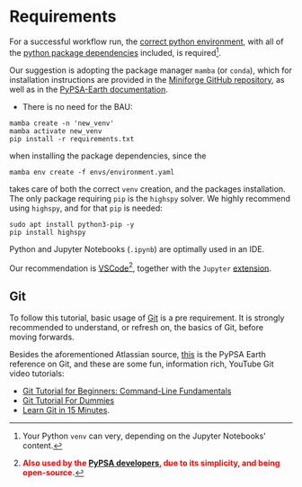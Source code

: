 Requirements
=============
For a successful workflow run, the [correct python environment][venv], with all of the [python package dependencies][dependencies] included, is required[^1].

Our suggestion is adopting the package manager `mamba` (or `conda`), which for installation instructions are provided in the [Miniforge GitHub repository][mamba_install], as well as in the [PyPSA-Earth documentation][PyPSA-Earth].

* There is no need for the BAU:

~~~
mamba create -n 'new_venv'
mamba activate new_venv
pip install -r requirements.txt
~~~

when installing the package dependencies, since the

~~~
mamba env create -f envs/environment.yaml
~~~

takes care of both the correct `venv` creation, and the packages installation. The only package requiring `pip` is the `highspy` solver. We highly recommend using `highspy`, and for that `pip` is needed:
~~~
sudo apt install python3-pip -y
pip install highspy
~~~

Python and Jupyter Notebooks (`.ipynb`) are optimally used in an IDE.

Our recommendation is [VSCode][VSCode][^2], together with the `Jupyter` [extension][Jupyter].

## Git

To follow this tutorial, basic usage of [Git][Git_1] is a pre requirement. It is strongly recommended to understand, or refresh on, the basics of Git, before moving forwards.

Besides the aforementioned Atlassian source, [this][Git_2] is the PyPSA Earth reference on Git, and these are some fun, information rich, YouTube Git video tutorials:

* [Git Tutorial for Beginners: Command-Line Fundamentals](https://www.youtube.com/watch?v=HVsySz-h9r4)
* [Git Tutorial For Dummies](https://www.youtube.com/watch?v=mJ-qvsxPHpY)
* [Learn Git in 15 Minutes](https://www.youtube.com/watch?v=USjZcfj8yxE).


[^1]: Your Python `venv` can very, depending on the Jupyter Notebooks' content.
[^2]:   <b><font color='red'>Also used by the [PyPSA developers][PyPSA-Earth], due to its simplicity, and being open-source.</font></b>



<!-- # Internal Doc References -->
[venv]:         https://github.com/open-energy-transition/data-science-for-esm/blob/e52f7980165928a7cd90826ee0bf8cd3fb407892/environment.yaml
[dependencies]: https://github.com/open-energy-transition/data-science-for-esm/blob/e52f7980165928a7cd90826ee0bf8cd3fb407892/requirements.txt
[mamba_install]: https://github.com/conda-forge/miniforge?tab=readme-ov-file
[PyPSA-Earth]:  https://pypsa-earth.readthedocs.io/en/latest/installation.html
[VSCode]:       https://github.com/microsoft/vscode
[Jupyter]:      https://medium.com/@claudia.nikel/how-to-setup-a-jupyter-notebook-in-vs-code-w-virtual-env-kernels-install-packages-884cf643375e
[Git_1]:        https://www.atlassian.com/git
[Git_2]:        https://pypsa-earth.readthedocs.io/en/latest/software_hints.html#git